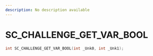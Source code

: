 ```yaml
---
description: No description available 
---
```


# SC_CHALLENGE_GET_VAR_BOOL

```cpp
int SC_CHALLENGE_GET_VAR_BOOL(int _Unk0, int _Unk1);
```